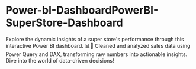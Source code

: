 # Power-bI-DashboardPowerBI-SuperStore-Dashboard
Explore the dynamic insights of a super store's performance through this interactive Power BI dashboard. 📊🚀 Cleaned and analyzed sales data using Power Query and DAX, transforming raw numbers into actionable insights. Dive into the world of data-driven decisions!
